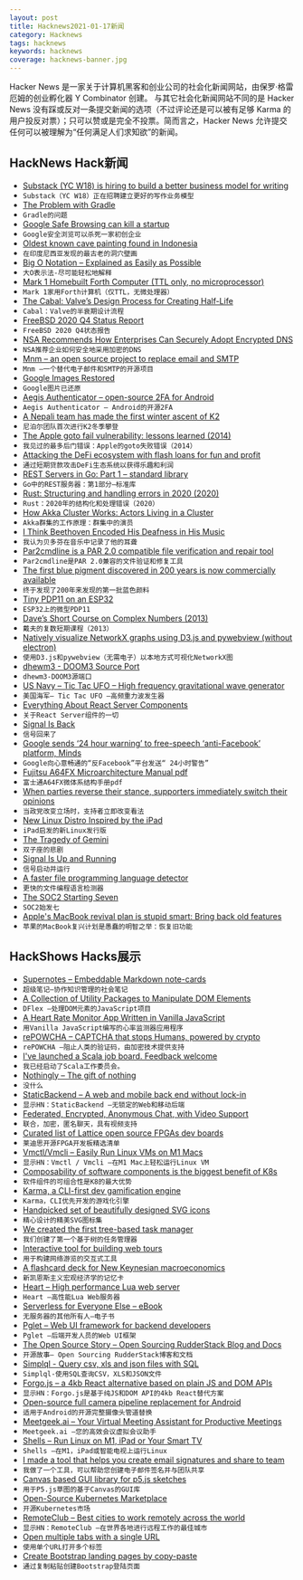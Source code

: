 ```yaml
---
layout: post
title: Hacknews2021-01-17新闻
category: Hacknews
tags: hacknews
keywords: hacknews
coverage: hacknews-banner.jpg
---
```


Hacker News 是一家关于计算机黑客和创业公司的社会化新闻网站，由保罗·格雷厄姆的创业孵化器 Y Combinator 创建。
与其它社会化新闻网站不同的是 Hacker News 没有踩或反对一条提交新闻的选项（不过评论还是可以被有足够 Karma 的用户投反对票）；只可以赞或是完全不投票。简而言之，Hacker News 允许提交任何可以被理解为“任何满足人们求知欲”的新闻。

## HackNews Hack新闻


- [Substack (YC W18) is hiring to build a better business model for writing](https://substack.com/jobs)
- `Substack（YC W18）正在招聘建立更好的写作业务模型`
- [The Problem with Gradle](https://www.bruceeckel.com/2021/01/02/the-problem-with-gradle/)
- `Gradle的问题`
- [Google Safe Browsing can kill a startup](https://gomox.medium.com/google-safe-browsing-can-kill-your-startup-7d73c474b98d)
- `Google安全浏览可以杀死一家初创企业`
- [Oldest known cave painting found in Indonesia](https://phys.org/news/2021-01-world-oldest-cave-indonesia.html)
- `在印度尼西亚发现的最古老的洞穴壁画`
- [Big O Notation – Explained as Easily as Possible](https://thatcomputerscientist.com/big-o-notation-explained-as-easily-as-possible)
- `大O表示法-尽可能轻松地解释`
- [Mark 1 Homebuilt Forth Computer (TTL only, no microprocessor)](http://www.aholme.co.uk/Mk1/Architecture.htm)
- `Mark 1家用Forth计算机（仅TTL，无微处理器）`
- [The Cabal: Valve’s Design Process for Creating Half-Life](https://www.gamasutra.com/view/feature/131815/the_cabal_valves_design_process_.php)
- `Cabal：Valve的半衰期设计流程`
- [FreeBSD 2020 Q4 Status Report](https://www.freebsd.org/news/status/report-2020-10-2020-12.html)
- `FreeBSD 2020 Q4状态报告`
- [NSA Recommends How Enterprises Can Securely Adopt Encrypted DNS](https://www.nsa.gov/News-Features/Feature-Stories/Article-View/Article/2471956/nsa-recommends-how-enterprises-can-securely-adopt-encrypted-dns/)
- `NSA推荐企业如何安全地采用加密的DNS`
- [Mnm – an open source project to replace email and SMTP](https://mnmnotmail.org/)
- `Mnm –一个替代电子邮件和SMTP的开源项目`
- [Google Images Restored](https://github.com/fanfare/googleimagesrestored)
- `Google图片已还原`
- [Aegis Authenticator – open-source 2FA for Android](https://getaegis.app/)
- `Aegis Authenticator – Android的开源2FA`
- [A Nepali team has made the first winter ascent of K2](http://www.alpinist.com/doc/web21w/newswire-k2-first-winter-ascent)
- `尼泊尔团队首次进行K2冬季攀登`
- [The Apple goto fail vulnerability: lessons learned (2014)](https://dwheeler.com/essays/apple-goto-fail.html)
- `我见过的最多后门错误：Apple的goto失败错误（2014）`
- [Attacking the DeFi ecosystem with flash loans for fun and profit](https://arxiv.org/abs/2003.03810)
- `通过短期贷款攻击DeFi生态系统以获得乐趣和利润`
- [REST Servers in Go: Part 1 – standard library](https://eli.thegreenplace.net/2021/rest-servers-in-go-part-1-standard-library/)
- `Go中的REST服务器：第1部分–标准库`
- [Rust: Structuring and handling errors in 2020 (2020)](https://nick.groenen.me/posts/rust-error-handling/)
- `Rust：2020年的结构化和处理错误（2020）`
- [How Akka Cluster Works: Actors Living in a Cluster](https://www.lightbend.com/blog/how-akka-cluster-works-actors-living-in-a-cluster)
- `Akka群集的工作原理：群集中的演员`
- [I Think Beethoven Encoded His Deafness in His Music](https://www.nytimes.com/2020/12/27/arts/music/beethoven-hearing-loss-deafness.html)
- `我认为贝多芬在音乐中记录了他的耳聋`
- [Par2cmdline is a PAR 2.0 compatible file verification and repair tool](https://github.com/Parchive/par2cmdline)
- `Par2cmdline是PAR 2.0兼容的文件验证和修复工具`
- [The first blue pigment discovered in 200 years is now commercially available](https://news.artnet.com/art-world/yinmn-blue-comes-market-1921665)
- `终于发现了200年来发现的第一批蓝色颜料`
- [Tiny PDP11 on an ESP32](http://spritesmods.com/?art=minipdp11&page=1)
- `ESP32上的微型PDP11`
- [Dave’s Short Course on Complex Numbers (2013)](https://www2.clarku.edu/faculty/djoyce/complex/)
- `戴夫的复数短期课程（2013）`
- [Natively visualize NetworkX graphs using D3.js and pywebview (without electron)](https://github.com/byt3bl33d3r/webview_d3)
- `使用D3.js和pywebview（无需电子）以本地方式可视化NetworkX图`
- [dhewm3 - DOOM3 Source Port](https://dhewm3.org/)
- `dhewm3-DOOM3源端口`
- [US Navy – Tic Tac UFO – High frequency gravitational wave generator](https://patents.google.com/patent/US10322827B2/en?inventor=Salvatore+Cezar+Pais)
- `美国海军– Tic Tac UFO –高频重力波发生器`
- [Everything About React Server Components](https://vercel.com/blog/everything-about-react-server-components)
- `关于React Server组件的一切`
- [Signal Is Back](https://twitter.com/signalapp/status/1350595202872823809/)
- `信号回来了`
- [Google sends ‘24 hour warning’ to free-speech ‘anti-Facebook’ platform, Minds](https://speakingaboutnews.com/google-sends-24-hour-warning-to-free-speech-anti-facebook-platform-minds/)
- `Google向心意畅通的“反Facebook”平台发送“ 24小时警告”`
- [Fujitsu A64FX Microarchitecture Manual pdf](https://github.com/fujitsu/A64FX/blob/master/doc/A64FX_Microarchitecture_Manual_en_1.3.pdf)
- `富士通A64FX微体系结构手册pdf`
- [When parties reverse their stance, supporters immediately switch their opinions](https://thespeakernewsjournal.com/science/when-political-parties-reverse-their-policy-stance-their-supporters-immediately-switch-their-opinions-too/)
- `当政党改变立场时，支持者立即改变看法`
- [New Linux Distro Inspired by the iPad](https://www.jingos.com/)
- `iPad启发的新Linux发行版`
- [The Tragedy of Gemini](https://maya.land/monologues/2021/01/11/the-tragedy-of-gemini.html)
- `双子座的悲剧`
- [Signal Is Up and Running](https://status.signal.org/?)
- `信号启动并运行`
- [A faster file programming language detector](https://github.com/go-enry/go-enry)
- `更快的文件编程语言检测器`
- [The SOC2 Starting Seven](https://latacora.micro.blog/)
- `SOC2始发七`
- [Apple's MacBook revival plan is stupid smart: Bring back old features](https://www.inputmag.com/design/apple-macbook-revival-plan-is-stupid-smart-bring-back-old-features)
- `苹果的MacBook复兴计划是愚蠢的明智之举：恢复旧功能`


## HackShows Hacks展示

- [ Supernotes – Embeddable Markdown note-cards](https://supernotes.app/)
- `超级笔记–协作知识管理的社会笔记`
- [ A Collection of Utility Packages to Manipulate DOM Elements](https://github.com/jalal246/dflex)
- `DFlex –处理DOM元素的JavaScript项目`
- [ A Heart Rate Monitor App Written in Vanilla JavaScript](https://github.com/richrd/heart-rate-monitor)
- `用Vanilla JavaScript编写的心率监测器应用程序`
- [ rePOWCHA – CAPTCHA that stops Humans, powered by crypto](https://repowcha.com)
- `rePOWCHA –阻止人类的验证码，由加密技术提供支持`
- [ I've launched a Scala job board. Feedback welcome](https://scalajobs.dev/)
- `我已经启动了Scala工作委员会。`
- [ Nothingly – The gift of nothing](https://nothing.ly/)
- `没什么`
- [ StaticBackend – A web and mobile back end without lock-in](https://staticbackend.com)
- `显示HN：StaticBackend –无锁定的Web和移动后端`
- [ Federated, Encrypted, Anonymous Chat, with Video Support](https://ognode.herokuapp.com)
- `联合，加密，匿名聊天，具有视频支持`
- [ Curated list of Lattice open source FPGAs dev boards](https://github.com/kelu124/awesome-latticeFPGAs)
- `莱迪思开源FPGA开发板精选清单`
- [ Vmctl/Vmcli – Easily Run Linux VMs on M1 Macs](https://github.com/gyf304/vmcli)
- `显示HN：Vmctl / Vmcli –在M1 Mac上轻松运行Linux VM`
- [ Composability of software components is the biggest benefit of K8s](https://lab.computer/static/blogs_p/jekyll/pixyll/2020/10/10/k8s-saas/)
- `软件组件的可组合性是K8的最大优势`
- [ Karma, a CLI-first dev gamification engine](https://www.getkarma.dev)
- `Karma，CLI优先开发的游戏化引擎`
- [ Handpicked set of beautifully designed SVG icons](https://inspyr.io/)
- `精心设计的精美SVG图标集`
- [ We created the first tree-based task manager](http://lost.report/)
- `我们创建了第一个基于树的任务管理器`
- [ Interactive tool for building web tours](https://bytesroute.com/)
- `用于构建网络游览的交互式工具`
- [ A flashcard deck for New Keynesian macroeconomics](https://memordo.com/app/public/325)
- `新凯恩斯主义宏观经济学的记忆卡`
- [ Heart – High performance Lua web server](https://github.com/Hyperspace-Logistics/heart)
- `Heart –高性能Lua Web服务器`
- [ Serverless for Everyone Else – eBook](https://gumroad.com/l/serverless-for-everyone-else)
- `无服务器的其他所有人–电子书`
- [ Pglet – Web UI framework for backend developers](https://pglet.io)
- `Pglet –后端开发人员的Web UI框架`
- [ The Open Source Story – Open Sourcing RudderStack Blog and Docs](https://rudderstack.com/blog/the-open-source-story-open-sourcing-rudderstack-blog-and-docs)
- `开源故事– Open Sourcing RudderStack博客和文档`
- [ Simplql - Query csv, xls and json files with SQL](https://simplql.com)
- `Simplql-使用SQL查询CSV，XLS和JSON文件`
- [ Forgo.js – a 4kb React alternative based on plain JS and DOM APIs](https://forgojs.org/)
- `显示HN：Forgo.js是基于纯JS和DOM API的4kb React替代方案`
- [ Open-source full camera pipeline replacement for Android](https://github.com/mirsadm/motioncam)
- `适用于Android的开源完整摄像头管道替换`
- [ Meetgeek.ai – Your Virtual Meeting Assistant for Productive Meetings](https://meetgeek.ai/)
- `Meetgeek.ai –您的高效会议虚拟会议助手`
- [ Shells – Run Linux on M1, iPad or Your Smart TV](https://shells.com)
- `Shells –在M1，iPad或智能电视上运行Linux`
- [ I made a tool that helps you create email signatures and share to team](https://mailswype.io)
- `我做了一个工具，可以帮助您创建电子邮件签名并与团队共享`
- [ Canvas based GUI library for p5.js sketches](https://discourse.processing.org/t/canvas-based-gui-library-for-p5-js/27119)
- `用于P5.js草图的基于Canvas的GUI库`
- [ Open-Source Kubernetes Marketplace](https://github.com/alexellis/arkade)
- `开源Kubernetes市场`
- [ RemoteClub – Best cities to work remotely across the world](https://remoteclub.com/)
- `显示HN：RemoteClub –在世界各地进行远程工作的最佳城市`
- [ Open multiple tabs with a single URL](https://polyl.ink/)
- `使用单个URL打开多个标签`
- [ Create Bootstrap landing pages by copy-paste](https://frontendor.com?v=2)
- `通过复制粘贴创建Bootstrap登陆页面`

